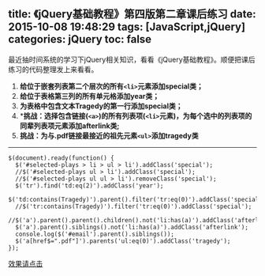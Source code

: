 title: 《jQuery基础教程》第四版第二章课后练习
date: 2015-10-08 19:48:29
tags: [JavaScript,jQuery]
categories: jQuery
toc: false 
---
最近抽时间系统的学习下jQuery相关知识，看看《jQuery基础教程》。顺便把课后练习的代码整理发上来看看。

1. **给位于嵌套列表第二个层次的所有`<li>`元素添加special类；**
2. **给位于表格第三列的所有单元格添加year类；**
3. **为表格中包含文本Tragedy的第一行添加special类；**
4. ***挑战：选择包含链接(`<a>`)的所有列表项(`<li>`元素)，为每个选中的列表项的同辈列表项元素添加afterlink类;**
5. **挑战：为与.pdf链接最接近的祖先元素`<ul>`添加tragedy类**

-------------------

```
$(document).ready(function() {
  $('#selected-plays > li > ul > li').addClass('special');
  //$('#selected-plays ul > li').addClass('special');
  //$('#selected-plays ul ul > li').removeClass('special');
  $('tr').find('td:eq(2)').addClass('year');
  $('td:contains(Tragedy)').parent().filter('tr:eq(0)').addClass('special');
  //$('tr:contains(Tragedy)').filter('tr:eq(0)').addClass('special');
  //$('a').parent().parent().children().not('li:has(a)').addClass('afterlink');
  $('a').parent().siblings().not('li:has(a)').addClass('afterlink');
  console.log($('#email').parent().siblings());
  $('a[href$=".pdf"]').parents('ul:eq(0)').addClass('tragedy');
});
```
[效果请点击](http://www.cdyjy.uestc.edu.cn/uestc_la/jQuery/chapter2/index.html)